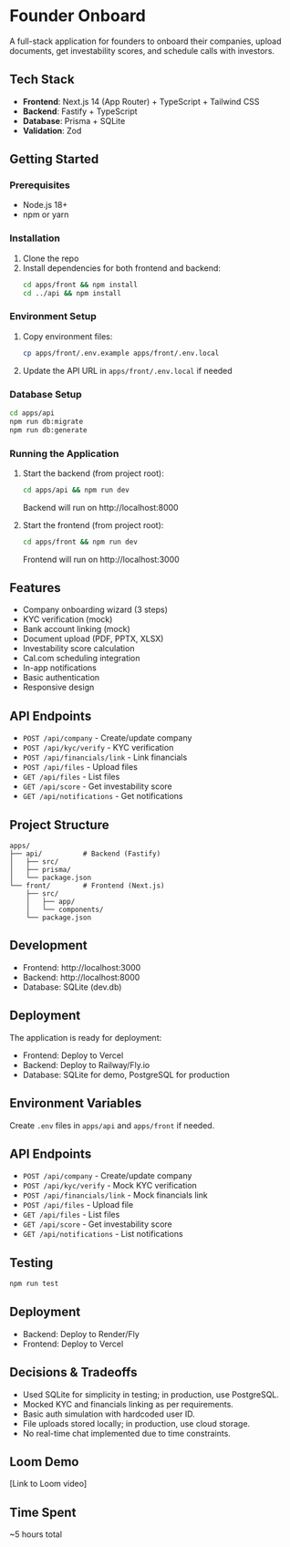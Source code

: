 # Founder Onboard

A full-stack application for founders to onboard their companies, upload documents, get investability scores, and schedule calls with investors.

## Tech Stack

- **Frontend**: Next.js 14 (App Router) + TypeScript + Tailwind CSS
- **Backend**: Fastify + TypeScript
- **Database**: Prisma + SQLite
- **Validation**: Zod

## Getting Started

### Prerequisites

- Node.js 18+
- npm or yarn

### Installation

1. Clone the repo
2. Install dependencies for both frontend and backend:
   ```bash
   cd apps/front && npm install
   cd ../api && npm install
   ```

### Environment Setup

1. Copy environment files:
   ```bash
   cp apps/front/.env.example apps/front/.env.local
   ```

2. Update the API URL in `apps/front/.env.local` if needed

### Database Setup

```bash
cd apps/api
npm run db:migrate
npm run db:generate
```

### Running the Application

1. Start the backend (from project root):
   ```bash
   cd apps/api && npm run dev
   ```
   Backend will run on http://localhost:8000

2. Start the frontend (from project root):
   ```bash
   cd apps/front && npm run dev
   ```
   Frontend will run on http://localhost:3000

## Features

- Company onboarding wizard (3 steps)
- KYC verification (mock)
- Bank account linking (mock)
- Document upload (PDF, PPTX, XLSX)
- Investability score calculation
- Cal.com scheduling integration
- In-app notifications
- Basic authentication
- Responsive design

## API Endpoints

- `POST /api/company` - Create/update company
- `POST /api/kyc/verify` - KYC verification
- `POST /api/financials/link` - Link financials
- `POST /api/files` - Upload files
- `GET /api/files` - List files
- `GET /api/score` - Get investability score
- `GET /api/notifications` - Get notifications

## Project Structure

```
apps/
├── api/          # Backend (Fastify)
│   ├── src/
│   ├── prisma/
│   └── package.json
└── front/        # Frontend (Next.js)
    ├── src/
    │   ├── app/
    │   └── components/
    └── package.json
```

## Development

- Frontend: http://localhost:3000
- Backend: http://localhost:8000
- Database: SQLite (dev.db)

## Deployment

The application is ready for deployment:

- Frontend: Deploy to Vercel
- Backend: Deploy to Railway/Fly.io
- Database: SQLite for demo, PostgreSQL for production

## Environment Variables

Create `.env` files in `apps/api` and `apps/front` if needed.

## API Endpoints

- `POST /api/company` - Create/update company
- `POST /api/kyc/verify` - Mock KYC verification
- `POST /api/financials/link` - Mock financials link
- `POST /api/files` - Upload file
- `GET /api/files` - List files
- `GET /api/score` - Get investability score
- `GET /api/notifications` - List notifications

## Testing

```bash
npm run test
```

## Deployment

- Backend: Deploy to Render/Fly
- Frontend: Deploy to Vercel

## Decisions & Tradeoffs

- Used SQLite for simplicity in testing; in production, use PostgreSQL.
- Mocked KYC and financials linking as per requirements.
- Basic auth simulation with hardcoded user ID.
- File uploads stored locally; in production, use cloud storage.
- No real-time chat implemented due to time constraints.

## Loom Demo

[Link to Loom video]

## Time Spent

~5 hours total